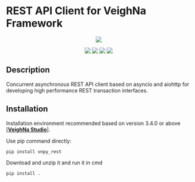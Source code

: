 # REST API Client for VeighNa Framework

<p align="center">
  <img src ="https://vnpy.oss-cn-shanghai.aliyuncs.com/vnpy-logo.png"/>
</p>

<p align="center">
    <img src ="https://img.shields.io/badge/version-1.0.6-blueviolet.svg"/>
    <img src ="https://img.shields.io/badge/platform-windows|linux|macos-yellow.svg"/>
    <img src ="https://img.shields.io/badge/python-3.7|3.8|3.9|3.10-blue.svg" />
    <img src ="https://img.shields.io/github/license/vnpy/vnpy.svg?color=orange"/>
</p>

## Description

Concurrent asynchronous REST API client based on asyncio and aiohttp for developing high performance REST transaction interfaces.

## Installation

Installation environment recommended based on version 3.4.0 or above [[**VeighNa Studio**](https://github.com/paperswithbacktest/vnpy)].

Use pip command directly:

```bash
pip install vnpy_rest
```

Download and unzip it and run it in cmd

```bash
pip install .
```
